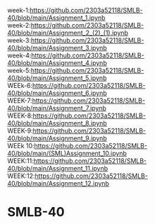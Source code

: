 week-1:https://github.com/2303a52118/SMLB-40/blob/main/Assignment_1.ipynb                                                        
week-2:https://github.com/2303a52118/SMLB-40/blob/main/Assignment_2_(2)_(1).ipynb                                               
week-3:https://github.com/2303a52118/SMLB-40/blob/main/Assignment_3.ipynb                                                       
week-4:https://github.com/2303a52118/SMLB-40/blob/main/Assignment_4.ipynb                                                       
week-5:https://github.com/2303a52118/SMLB-40/blob/main/Assignment_5.ipynb                                              
WEEk-6:https://github.com/2303a52118/SMLB-40/blob/main/Assignment_6.ipynb                                                     
WEEK-7:https://github.com/2303a52118/SMLB-40/blob/main/Assignment_7.ipynb                                                  
WEEK-8:https://github.com/2303a52118/SMLB-40/blob/main/Assignment_8.ipynb                                              
WEEK-9:https://github.com/2303a52118/SMLB-40/blob/main/Assignment_9.ipynb                                                  
WEEk 10:https://github.com/2303a52118/SMLB-40/blob/main/(SML)Assignment_10.ipynb                              
WEEK:11:https://github.com/2303a52118/SMLB-40/blob/main/Assignment_11.ipynb                          
WEEK:12:https://github.com/2303a52118/SMLB-40/blob/main/Assignment_12.ipynb                                   
   
# SMLB-40
